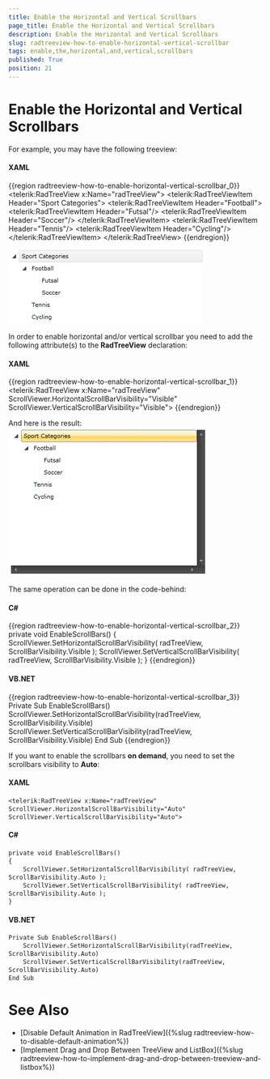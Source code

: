 ```yaml
---
title: Enable the Horizontal and Vertical Scrollbars
page_title: Enable the Horizontal and Vertical Scrollbars
description: Enable the Horizontal and Vertical Scrollbars
slug: radtreeview-how-to-enable-horizontal-vertical-scrollbar
tags: enable,the,horizontal,and,vertical,scrollbars
published: True
position: 21
---
```


# Enable the Horizontal and Vertical Scrollbars

For example, you may have the following treeview: 

#### __XAML__

{{region radtreeview-how-to-enable-horizontal-vertical-scrollbar_0}}
	<telerik:RadTreeView x:Name="radTreeView">
	    <telerik:RadTreeViewItem Header="Sport Categories">
	        <telerik:RadTreeViewItem Header="Football">
	            <telerik:RadTreeViewItem Header="Futsal"/>
	            <telerik:RadTreeViewItem Header="Soccer"/>
	        </telerik:RadTreeViewItem>
	        <telerik:RadTreeViewItem Header="Tennis"/>
	        <telerik:RadTreeViewItem Header="Cycling"/>
	    </telerik:RadTreeViewItem>
	</telerik:RadTreeView>
{{endregion}}
	
![](images/RadTreeView_HowToEnableHorizontalAndVerticalScrollbar_001.png)

In order to enable horizontal and/or vertical scrollbar you need to add the following attribute(s) to the __RadTreeView__ declaration: 

#### __XAML__

{{region radtreeview-how-to-enable-horizontal-vertical-scrollbar_1}}
	<telerik:RadTreeView x:Name="radTreeView" ScrollViewer.HorizontalScrollBarVisibility="Visible" ScrollViewer.VerticalScrollBarVisibility="Visible">
{{endregion}}

And here is the result: 
![](images/RadTreeView_HowToEnableHorizontalAndVerticalScrollbar_010.png)

The same operation can be done in the code-behind: 

#### __C#__

{{region radtreeview-how-to-enable-horizontal-vertical-scrollbar_2}}
	private void EnableScrollBars()
	{
	    ScrollViewer.SetHorizontalScrollBarVisibility( radTreeView, ScrollBarVisibility.Visible );
	    ScrollViewer.SetVerticalScrollBarVisibility( radTreeView, ScrollBarVisibility.Visible );
	}
{{endregion}}

#### __VB.NET__

{{region radtreeview-how-to-enable-horizontal-vertical-scrollbar_3}}
	Private Sub EnableScrollBars()
	    ScrollViewer.SetHorizontalScrollBarVisibility(radTreeView, ScrollBarVisibility.Visible)
	    ScrollViewer.SetVerticalScrollBarVisibility(radTreeView, ScrollBarVisibility.Visible)
	End Sub
{{endregion}}

If you want to enable the scrollbars __on demand__, you need to set the scrollbars visibility to __Auto__:
	
#### __XAML__
	<telerik:RadTreeView x:Name="radTreeView" ScrollViewer.HorizontalScrollBarVisibility="Auto" ScrollViewer.VerticalScrollBarVisibility="Auto">
	
#### __C#__
	private void EnableScrollBars()
	{
		ScrollViewer.SetHorizontalScrollBarVisibility( radTreeView, ScrollBarVisibility.Auto );
		ScrollViewer.SetVerticalScrollBarVisibility( radTreeView, ScrollBarVisibility.Auto );
	}

#### __VB.NET__	
	Private Sub EnableScrollBars()
		ScrollViewer.SetHorizontalScrollBarVisibility(radTreeView, ScrollBarVisibility.Auto)
		ScrollViewer.SetVerticalScrollBarVisibility(radTreeView, ScrollBarVisibility.Auto)
	End Sub

# See Also
 * [Disable Default Animation in RadTreeView]({%slug radtreeview-how-to-disable-default-animation%})
 * [Implement Drag and Drop Between TreeView and ListBox]({%slug radtreeview-how-to-implement-drag-and-drop-between-treeview-and-listbox%})